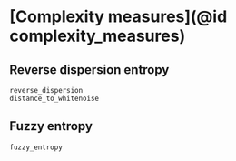 # [Complexity measures](@id complexity_measures)

## Reverse dispersion entropy

```@docs
reverse_dispersion
distance_to_whitenoise
```

## Fuzzy entropy

```@docs
fuzzy_entropy
```
